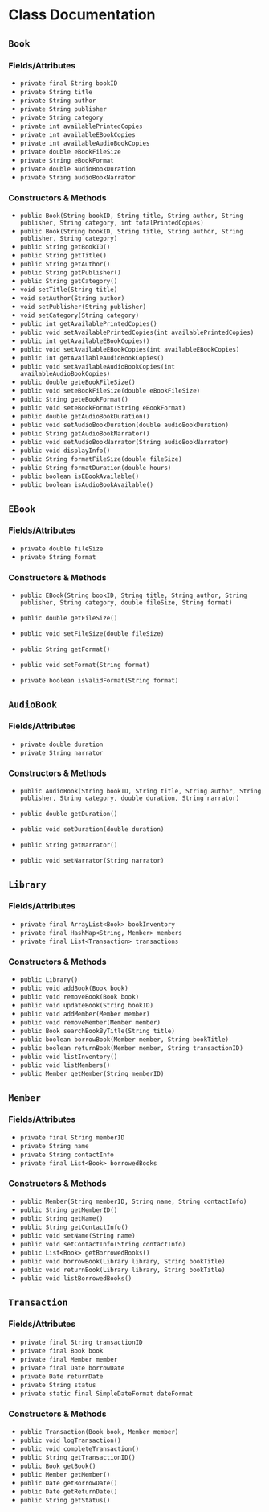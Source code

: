 # Class Documentation

## `Book`

### Fields/Attributes

- `private final String bookID`
- `private String title`
- `private String author`
- `private String publisher`
- `private String category`
- `private int availablePrintedCopies`
- `private int availableEBookCopies`
- `private int availableAudioBookCopies`
- `private double eBookFileSize`
- `private String eBookFormat`
- `private double audioBookDuration`
- `private String audioBookNarrator`

### Constructors & Methods

- `public Book(String bookID, String title, String author, String publisher, String category, int totalPrintedCopies)`
- `public Book(String bookID, String title, String author, String publisher, String category)`
- `public String getBookID()`
- `public String getTitle()`
- `public String getAuthor()`
- `public String getPublisher()`
- `public String getCategory()`
- `void setTitle(String title)`
- `void setAuthor(String author)`
- `void setPublisher(String publisher)`
- `void setCategory(String category)`
- `public int getAvailablePrintedCopies()`
- `public void setAvailablePrintedCopies(int availablePrintedCopies)`
- `public int getAvailableEBookCopies()`
- `public void setAvailableEBookCopies(int availableEBookCopies)`
- `public int getAvailableAudioBookCopies()`
- `public void setAvailableAudioBookCopies(int availableAudioBookCopies)`
- `public double geteBookFileSize()`
- `public void seteBookFileSize(double eBookFileSize)`
- `public String geteBookFormat()`
- `public void seteBookFormat(String eBookFormat)`
- `public double getAudioBookDuration()`
- `public void setAudioBookDuration(double audioBookDuration)`
- `public String getAudioBookNarrator()`
- `public void setAudioBookNarrator(String audioBookNarrator)`
- `public void displayInfo()`
- `public String formatFileSize(double fileSize)`
- `public String formatDuration(double hours)`
- `public boolean isEBookAvailable()`
- `public boolean isAudioBookAvailable()`

## `EBook`

### Fields/Attributes

- `private double fileSize`
- `private String format`

### Constructors & Methods

- `public EBook(String bookID, String title, String author, String publisher, String category, double fileSize, String format)`

- `public double getFileSize()`
- `public void setFileSize(double fileSize)`
- `public String getFormat()`
- `public void setFormat(String format)`
- `private boolean isValidFormat(String format)`

## `AudioBook`

### Fields/Attributes

- `private double duration`
- `private String narrator`

### Constructors & Methods

- `public AudioBook(String bookID, String title, String author, String publisher, String category, double duration, String narrator)`

- `public double getDuration()`
- `public void setDuration(double duration)`
- `public String getNarrator()`
- `public void setNarrator(String narrator)`

## `Library`

### Fields/Attributes

- `private final ArrayList<Book> bookInventory`
- `private final HashMap<String, Member> members`
- `private final List<Transaction> transactions`

### Constructors & Methods

- `public Library()`
- `public void addBook(Book book)`
- `public void removeBook(Book book)`
- `public void updateBook(String bookID)`
- `public void addMember(Member member)`
- `public void removeMember(Member member)`
- `public Book searchBookByTitle(String title)`
- `public boolean borrowBook(Member member, String bookTitle)`
- `public boolean returnBook(Member member, String transactionID)`
- `public void listInventory()`
- `public void listMembers()`
- `public Member getMember(String memberID)`

## `Member`

### Fields/Attributes

- `private final String memberID`
- `private String name`
- `private String contactInfo`
- `private final List<Book> borrowedBooks`

### Constructors & Methods

- `public Member(String memberID, String name, String contactInfo)`
- `public String getMemberID()`
- `public String getName()`
- `public String getContactInfo()`
- `public void setName(String name)`
- `public void setContactInfo(String contactInfo)`
- `public List<Book> getBorrowedBooks()`
- `public void borrowBook(Library library, String bookTitle)`
- `public void returnBook(Library library, String bookTitle)`
- `public void listBorrowedBooks()`

## `Transaction`

### Fields/Attributes

- `private final String transactionID`
- `private final Book book`
- `private final Member member`
- `private final Date borrowDate`
- `private Date returnDate`
- `private String status`
- `private static final SimpleDateFormat dateFormat`

### Constructors & Methods

- `public Transaction(Book book, Member member)`
- `public void logTransaction()`
- `public void completeTransaction()`
- `public String getTransactionID()`
- `public Book getBook()`
- `public Member getMember()`
- `public Date getBorrowDate()`
- `public Date getReturnDate()`
- `public String getStatus()`